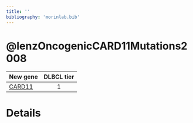 ```yaml
---
title: ''
bibliography: 'morinlab.bib'
---
```


# @lenzOncogenicCARD11Mutations2008
|New gene|DLBCL tier|
|:-|:-:|
|[CARD11](CARD11)|1 |

# Details

